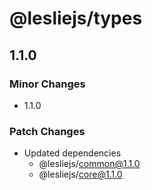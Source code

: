 # @lesliejs/types

## 1.1.0

### Minor Changes

- 1.1.0

### Patch Changes

- Updated dependencies
  - @lesliejs/common@1.1.0
  - @lesliejs/core@1.1.0
